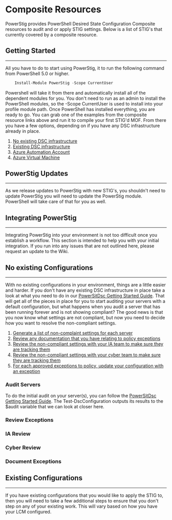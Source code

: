 # Composite Resources

PowerStig provides PowerShell Desired State Configuration Composite resources to audit and or apply STIG settings.
Below is a list of STIG's that currently covered by a composite resource.

## Getting Started

---

All you have to do to start using PowerStig, it to run the following command from PowerShell 5.0 or higher.

```powershell
    Install-Module PowerStig -Scope CurrentUser
```

Powershell will take it from there and automatically install all of the dependent modules for you.
You don't need to run as an admin to install the PowerShell modules, so the -Scope CurrentUser is used to install into your profile module path.
Once PowerShell has installed everything, you are ready to go.
You can grab one of the examples from the composite resource links above and run it to compile your first STIG'd MOF.
From there you have a few options, depending on if you have any DSC infrastructure already in place.

1. [No existing DSC infrastructure][DscGettingStarted]
1. [Existing DSC infrastructure][DscOnPremises]
1. [Azure Automation Account][DscAzureAutomation]
1. [Azure Virtual Machine][DscAzureVirtualMachine]

## PowerStig Updates

---

As we release updates to PowerStig with new STIG's, you shouldn't need to update PowerStig you will need to update the PowerStig module.
PowerShell will take care of that for you as well.

## Integrating PowerStig

---

Integrating PowerStig into your environment is not too difficult once you establish a workflow.
This section is intended to help you with your initial integration.
If you run into any issues that are not outlined here, please request an update to the Wiki.

## No existing Configurations

---

With no existing configurations in your environment, things are a little easier and harder.
If you don't have any existing DSC infrastructure in place take a look at what you need to do in our [PowerSitDsc Getting Started Guide][DscGettingStarted].
That will get all of the pieces in place for you to start auditing your servers with a default configuration, but what happens when you audit a server that has been running forever and is not showing compliant?
The good news is that you now know what settings are not compliant, but now you need to decide how you want to resolve the non-compliant settings.

1. [Generate a list of non-complaint settings for each server](#audit-servers)
1. [Review any documentation that you have relating to policy exceptions](#review-exceptions)
1. [Review the non-compliant settings with your IA team to make sure they are tracking them](#ia-review)
1. [Review the non-compliant settings with your cyber team to make sure they are tracking them](#cyber-review)
1. [For each approved exceptions to policy, update your configuration with an exception](#document-exceptions)

### Audit Servers

To do the initial audit on your server(s), you can follow the [PowerSitDsc Getting Started Guide][DscGettingStarted].
The Test-DscConfiguration outputs its results to the $audit variable that we can look at closer here.

### Review Exceptions

### IA Review

### Cyber Review

### Document Exceptions

## Existing Configurations

---

If you have existing configurations that you would like to apply the STIG to, then you will need to take a few additional steps to ensure that you don't step on any of your existing work. This will vary based on how you have your LCM configured.

[home]:                   https://github.com/Microsoft/PowerStig/wiki/Home
[DscGettingStarted]:      https://github.com/Microsoft/PowerStig/wiki/DscGettingStarted
[DscOnPremises]:          https://github.com/Microsoft/PowerStig/wiki/DscOnPremises
[DscAzureAutomation]:     https://github.com/Microsoft/PowerStig/wiki/DscAzureAutomation
[DscAzureVirtualMachine]: https://github.com/Microsoft/PowerStig/wiki/DscAzureVirtualMachine
[examples]:               https://github.com/Microsoft/PowerStig/tree/dev/Examples
[powerstig]:              https://github.com/Microsoft/PowerStig
